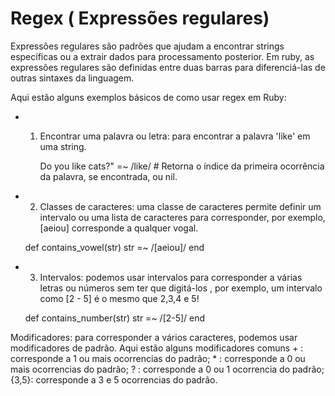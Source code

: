 # Regex ( Expressões regulares)
Expressões regulares são padrões que ajudam a encontrar strings específicas ou a extrair dados para processamento posterior. Em ruby, as expressões regulares são definidas entre duas barras para diferenciá-las de outras sintaxes da linguagem.

Aqui estão alguns exemplos básicos de como usar regex em Ruby:
* 1. Encontrar uma palavra ou letra: para encontrar a palavra 'like' em uma string.

     Do you like cats?" =~ /like/  # Retorna o índice da 
    primeira ocorrência da palavra, se encontrada, ou nil.

* 2. Classes de caracteres: uma classe de caracteres permite definir um intervalo ou uma lista de caracteres para corresponder, por exemplo, [aeiou] corresponde a qualquer vogal.

    def contains_vowel(str)
        str =~ /[aeiou]/
    end 

* 3. Intervalos: podemos usar intervalos para corresponder a várias letras ou números sem ter que digitá-los , por exemplo, um intervalo como [2 - 5] é o mesmo que 2,3,4 e 5!

    def contains_number(str)
        str =~ /[2-5]/
    end

Modificadores: para corresponder a vários caracteres, podemos usar modificadores de padrão. Aqui estão alguns modificadores comuns
     + : corresponde a 1 ou mais ocorrencias do padrão;
     * : corresponde a 0 ou mais ocorrencias do padrão;
     ? : corresponde a 0 ou 1 ocorrencia do padrão;
     {3,5}: corresponde a 3 e 5 ocorrencias do padrão.
